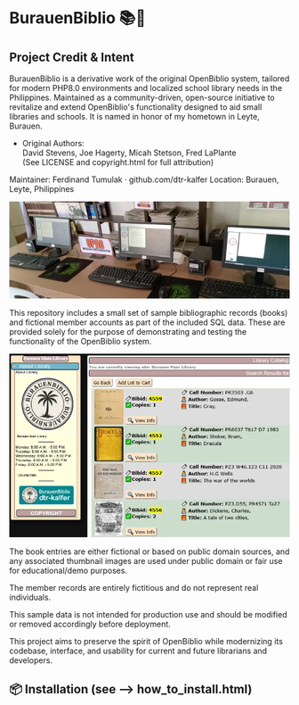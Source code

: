 # BurauenBiblio 📚🌴

## Project Credit & Intent

BurauenBiblio is a derivative work of the original OpenBiblio system, tailored for modern PHP8.0 environments and localized school library needs in the Philippines.
Maintained as a community-driven, open-source initiative to revitalize and extend OpenBiblio's functionality designed to aid small libraries and schools.
It is named in honor of my hometown in Leyte, Burauen.

- Original Authors:  
  David Stevens, Joe Hagerty, Micah Stetson, Fred LaPlante  
  (See LICENSE and copyright.html for full attribution)

Maintainer: Ferdinand Tumulak · github.com/dtr-kalfer
Location: Burauen, Leyte, Philippines

![Homepage](./readme_assets/opac_system2.webp "OpenBiblio Homepage")

This repository includes a small set of sample bibliographic records (books) and fictional member accounts as part of the included SQL data.
These are provided solely for the purpose of demonstrating and testing the functionality of the OpenBiblio system.

![Homepage](./readme_assets/sample_search_result01.webp "OpenBiblio Homepage")

The book entries are either fictional or based on public domain sources, and any associated thumbnail images are used under public domain or fair use for educational/demo purposes.

The member records are entirely fictitious and do not represent real individuals.

This sample data is not intended for production use and should be modified or removed accordingly before deployment.

This project aims to preserve the spirit of OpenBiblio while modernizing its codebase, interface, and usability for current and future librarians and developers.

## 📦 Installation (see --> how_to_install.html)
